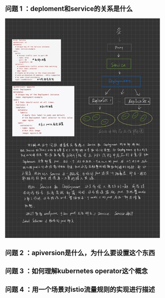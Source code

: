 ## 问题 1 ：deploment和service的关系是什么

![image](https://github.com/zyx8629/-ISTIO/blob/main/images/Question-1.jpeg)

## 问题 2 ：apiversion是什么，为什么要设置这个东西

## 问题 3 ：如何理解kubernetes operator这个概念

## 问题 4 ：用一个场景对istio流量规则的实现进行描述 

